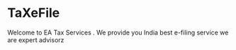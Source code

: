 # TaXeFile
Welcome to EA Tax Services .
We provide you India best e-filing service we are expert advisorz
